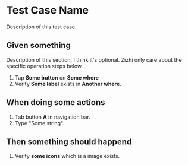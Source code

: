 # Test Case Name
Description of this test case.

## Given something
Description of this section, I think it's optional. Zizhi only care about the specific operation steps below.

1. Tap **Some button** on **Some where**
2. Verify **Some label** exists in **Another where**.

## When doing some actions

1. Tab button **A** in navigation bar.
2. Type "Some string".

## Then something should happend

1. Verify **some icons** which is a image exists.
